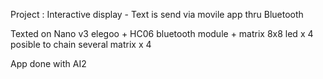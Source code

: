 Project : Interactive display - Text is send via movile app thru Bluetooth

Texted on Nano v3 elegoo + HC06 bluetooth module + matrix 8x8 led x 4 posible to chain several matrix x 4

App done with AI2
